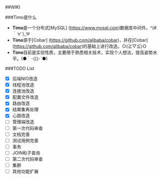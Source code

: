 ##WIKI

###Timo是什么

- **Timo**是一个分布式[MySQL] (https://www.mysql.com)数据库中间件。^(#｀∀´)_Ψ
- **Timo**源于[Cobar] (https://github.com/alibaba/cobar)，并在[Cobar] (https://github.com/alibaba/cobar)的基础上进行改造。Ｏ(≧▽≦)Ｏ
- **Timo**目前是实验性质，主要用于熟悉相关技术，实现个人想法，提高姿势水平。(●｀･(ｴ)･´●)

###TODO List
- [x] 后端NIO改造
- [x] 线程池改造
- [x] 连接池改造
- [x] 配置文件改造
- [x] 路由改造
- [x] 结果集再处理
- [x] 心跳改造
- [ ] 管理端改造
- [ ] 第一次代码审查
- [ ] 文档完善
- [ ] 测试用例完善
- [ ] 事务
- [ ] JOIN和子查询
- [ ] 第二次代码审查
- [ ] 集群
- [ ] 其他功能扩展